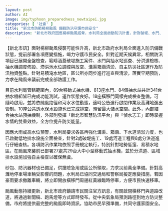 ```yaml
---
layout: post
author: AI
image: img/typhoon_preparedness_newtaipei.jpg
categories: [ '社會' ]
title: "新北市防範楊柳颱風 備戰防汛守護市民安全"
description: "新北市政府因應楊柳颱風威脅，水利局全面啟動防汛計畫，針對破堤、水門、抽水站及分洪道等設施進行總體檢，重點地區加強清淤與自主檢查，並預備足砂包及防汛器材。配合智慧防汛平台和偵水志工即時掌握水情，並制訂高灘地車輛撤離應變方案，全力守護市民安全與財產。市府同步發布道路及橫移門狀況最新訊息，協助市民防災準備。"
---
```

【新北市訊】面對楊柳颱風侵襲可能性升高，新北市政府水利局全面進入防汛備戰狀態，提前部署各項應變措施，竭力守護市民安全。針對近期天候異常，相關防汛項目已展開全盤檢查，範疇涵蓋破堤施工案件、水門與抽水站巡查、分洪道檢核、抽水機調度佈設、滯洪池水位調控與放空、溝渠箱涵清淤、自主防災社區運作及防汛物資盤點。針對易積淹水地區，區公所亦同步進行巡查與清淤，落實早期預防，力求在颱風來襲前完成全部防護工作。

目前水利局管轄範圍內，89台移動式抽水機、813座水門、84個抽水站共計341台抽水機組皆已完成功能測試，運作狀態良好。18座橫移門同樣完成檢查整備，可隨時啟用，並將依颱風路徑和河水水位動態，適時公告進行啟閉作業及高灘地進出管制。10座公共透水保水設施也已完成排空，預留最大儲水空間。此外，內部結合抽水站預抽機制，外部則發揮「新北市智慧防汛平台」與「偵水志工」即時掌握水情的雙重效益，全方位提升防災能量。

因應大雨或高水位預警，水利局要求各區再強化溝渠、箱涵、下水道清淤力度，也已啟動低地排水設施全面檢查，針對2處破堤施工、19處河道工程與8處分洪道進行仔細查核。各項防汛作業均依照手冊規定執行，特別針對地勢低窪、易積水地區，在颱風來襲前已部署27處共29台大中小型移動式抽水機，並於分洪道、區域排水設施加強自主檢查以確保無虞。

砂包、防汛器材也已備足，供搶險急用或區公所領取，力求災前萬全準備。針對高灘地停車場車輛受影響的問題，水利局已協同交通局和警察局擬定應變措施，若因豪雨要求撤離車輛，將立即開放橫移門周邊紅黃線臨時停車，方便市民快速移車。

颱風動態持續更新，新北市政府籲請市民關注官方訊息，有關啟閉橫移門與道路改道，將通過新聞稿、跑馬燈等方式即時發布。從中央氣象局預測路徑到地方防災整備，市府將提供最完整的颱風即時資訊，協助市民早預準備，共同守護家園安全。